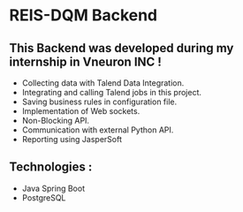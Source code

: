 # REIS-DQM Backend
## This Backend was developed during my internship in Vneuron INC !
- Collecting data with Talend Data Integration.
- Integrating and calling Talend jobs in this project.
- Saving business rules in configuration file.
- Implementation of Web sockets.
- Non-Blocking API.
- Communication with external Python API.
- Reporting using JasperSoft
## Technologies : 
- Java Spring Boot 
- PostgreSQL
